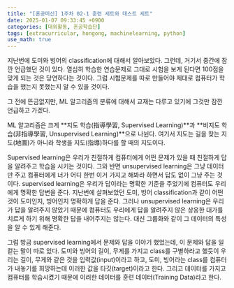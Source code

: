```yaml
---
title: "[혼공머신] 1주차 02-1 훈련 세트와 테스트 세트"
date: 2025-01-07 09:33:45 +0900
categories: [대외활동, 혼공학습단]
tags: [extracurricular, hongong, machinelearning, python]
use_math: true
---
```


지난번에 도미와 빙어의 classification에 대해서 알아보았다. 그런데, 거기서 중간에 잠깐 언급했던 것이 있다. 열심히 학습한 연습문제로 그대로 시험을 보게 된다면 100점을 맞게 되는 것은 당연하다는 것이다. 그럼 시험문제를 따로 만들어야 제대로 컴퓨터가 학습을 했는지 못했는지 알 수 있을 것이다.

그 전에 뜬금없지만, ML 알고리즘의 분류에 대해서 교재는 다루고 있기에 그것만 잠깐 언급하고 가겠다.

ML 알고리즘은 크게 **지도 학습(指導學習, Supervised Learning)**과 **비지도 학습(非指導學習, Unsupervised Learning)**으로 나뉜다. 여기서 지도는 길을 찾는 지도(地圖)가 아니라 학생을 지도(指導)하다를 할 때의 지도이다.

Supervised learning은 우리가 친절하게 컴퓨터에게 어떤 문제가 있을 때 친절하게 답을 알려주고 학습을 시키는 것이다. 그와 반면 unsupervised learning은 그냥 데이터만 주고 컴퓨터에게 너가 어디 한번 이거 가지고 해봐라 하면서 답도 없이 그냥 주는 것이다. supervised learning은 우리가 답이라는 명확한 기준을 주었기에 컴퓨터도 우리에게 명확한 답변을 준다. 지난번에 살펴보았던 도미, 빙어 classification과 같이 어떤 것이 도미인지, 빙어인지 명확하게 답을 준다. 그러나 unsupervised learning은 우리가 답을 알려주지 않았기 때문에 컴퓨터도 우리에게 답을 알려주지 않은 상응한 대가를 치르게 하기 위해 명확한 답을 내어주지는 않는다. 대신 그룹화와 같이 그 데이터의 특성을 알 수 있게 해준다.

그럼 방금  supervised learning에서 문제와 답을 이야기 했었는데, 이 문제와 답을 일컽는 말이 따로 있다. 도미와 빙어의 길이, 무게를 가지고 class를 구별하라고 했듯이 우리는 길이, 무게와 같은 것을 입력값(input)이라고 하고, 도미, 빙어라는 class를 컴퓨터가 내놓기를 희망하는데 이러한 값을 타깃(target)이라고 한다. 그리고 데이터를 가지고 컴퓨터를 학습시켰기 때문에 이러한 데이터를 훈련 데이터(Training Data)라고 한다. 

